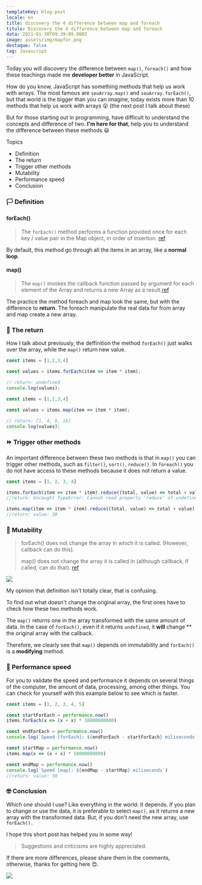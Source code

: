 ```yaml
---
templateKey: blog-post
locale: en
title: discovery the 4 difference between map and foreach
titulo: Discovery the 4 difference between map and foreach
data: 2021-01-30T09:39:09.000Z
image: assets/img/mapfor.png
destaque: false
tag: Javascript
---
```

Today you will discovery the difference between `map()`, `foreach()` and how these teachings made me **developer better** in JavaScript.

How do you know, JavaScript has something methods that help us work with arrays. The most famous are `seuArray.map()` and `seuArray.forEach()`, but that world is the bigger than you can imagine, today exists more than 10 methods that help us work with arrays 😮 (the next post I talk about these)

But for those starting out in programming, have difficult to understand the concepts and difference of two. **I'm here for that**, help you to understand the difference between these methods 😃

Topics

* Definition
* The return
* Trigger other methods
* Mutability
* Performance speed
* Conclusion 

### 🏳️ Definition

#### forEach()

> The `forEach()` method performs a function provided once for each key / value pair in the Map object, in order of insertion. [ref](https://developer.mozilla.org/pt-BR/docs/Web/JavaScript/Reference/Global_Objects/Map/forEach)

By default, this method go through all the items in an array, like a **normal loop**.



#### map()

> The `map()` invokes the callback function passed by argument for each element of the Array and returns a new Array as a result.[ref](https://developer.mozilla.org/pt-BR/docs/Web/JavaScript/Reference/Global_Objects/Array/map)

The practice the method foreach and map look the same, but with the difference to **return**. The foreach manipulate the real data for from array and map create a new array.

### 📍 The return

How I talk about previously, the deffinition the method `forEach()` just walks over the array, while the `map()` return new value.

```javascript
const items = [1,2,3,4]

const values = items.forEach(item => item * item);

// return: undefined
console.log(values);
```

```javascript
const items = [1,2,3,4]

const values = items.map(item => item * item);

// return: [1, 4, 9, 16]
console.log(values);
```

### ⏩ Trigger other methods

An important difference between these two methods is that in `map()` you can trigger other methods, such as `filter()`, `sort()`, `reduce()`. In `foreach()` you do not have access to these methods because it does not return a value.

```javascript
const items = [1, 2, 3, 4]

items.forEach(item => item * item).reduce((total, value) => total + value)
//return: Uncaught TypeError: Cannot read property 'reduce' of undefined

items.map(item => item * item).reduce((total, value) => total + value)
//return: value: 30
```

### 📌 Mutability

> forEach() does not change the array in which it is called. (However, callback can do this).
>
> map() does not change the array it is called in (although callback, if called, can do that). [ref](https://developer.mozilla.org/en-US/docs/Web/JavaScript)

![](https://media.giphy.com/media/3o7527pa7qs9kCG78A/giphy.gif)

My opinion that definition isn't totally clear, that is confusing. 

To find out what doesn't change the original array, the first ones have to check how these two methods work.

The `map()` returns one in the array transformed with the same amount of data. In the case of `forEach()`, even if it returns `undefined`, it  **will**  change \*\* the original array with the callback.

Therefore, we clearly see that `map()` depends on immutability and `forEach()` is a  **modifying**  method.


### 🚀 Performance speed

For you to validate the speed and performance it depends on several things of the computer, the amount of data, processing, among other things. You can check for yourself with this example below to see which is faster.

```javascript
const items = [1, 2, 3, 4, 5]

const startForEach = performance.now()
items.forEach(x => (x + x) * 10000000000)

const endForEach = performance.now()
console.log(`Speed [forEach]: ${endForEach - startForEach} miliseconds`)

const startMap = performance.now()
items.map(x => (x + x) * 10000000000)

const endMap = performance.now()
console.log(`Speed [map]: ${endMap - startMap} miliseconds`)
//return: value: 30
```

### 🤓 Conclusion

Which one should I use? Like everything in the world: It depends. If you plan to change or use the data, it is preferable to select `map()`, as it returns a new array with the transformed data. But, if you don't need the new array, use `forEach().`

I hope this short post has helped you in some way!

> Suggestions and criticisms are highly appreciated.

If there are more differences, please share them in the comments, otherwise, thanks for getting here 😍.

![](https://media.giphy.com/media/l2JI1JzL6YS8z5KUM/giphy.gif)